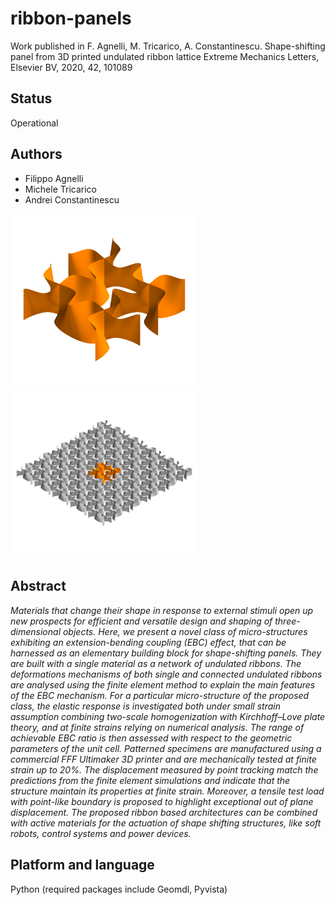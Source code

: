 # ribbon-panels

Work published in F. Agnelli, M. Tricarico, A. Constantinescu.
Shape-shifting panel from 3D printed undulated ribbon lattice
Extreme Mechanics Letters, Elsevier BV, 2020, 42, 101089

## Status
Operational

## Authors
- Filippo Agnelli
- Michele Tricarico
- Andrei Constantinescu

<p float="left">
    <img src="https://github.com/fagnelli/ribbon-panels/blob/main/geometry/figures/unit_cell-2.png" width="300">
    <img src="https://github.com/fagnelli/ribbon-panels/blob/main/geometry/figures/panel.png" width="300">
</p>

## Abstract
*Materials that change their shape in response to external stimuli open up new 
prospects for efficient and versatile design and shaping of three-dimensional 
objects. Here, we present a novel class of micro-structures exhibiting an 
extension-bending coupling (EBC) effect, that can be harnessed as an elementary 
building block for shape-shifting panels. They are built with a single material 
as a network of undulated ribbons. The deformations mechanisms of both single
and connected undulated ribbons are analysed using the finite element method to
explain the main features of the EBC mechanism. For a particular micro-structure
of the proposed class, the elastic response is investigated both under small
strain assumption combining two-scale homogenization with Kirchhoff–Love plate 
theory, and at finite strains relying on numerical analysis. The range of
achievable EBC ratio is then assessed with respect to the geometric parameters
of the unit cell. Patterned specimens are manufactured using a commercial FFF
Ultimaker 3D printer and are mechanically tested at finite strain up to 20%. The
displacement measured by point tracking match the predictions from the finite
element simulations and indicate that the structure maintain its properties at
finite strain. Moreover, a tensile test load with point-like boundary is
proposed to highlight exceptional out of plane displacement. The proposed ribbon
based architectures can be combined with active materials for the actuation of
shape shifting structures, like soft robots, control systems and power devices.*

## Platform and language

Python (required packages include Geomdl, Pyvista)